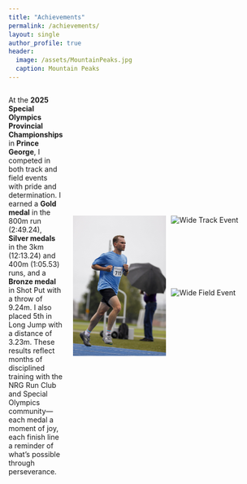 ```yaml
---
title: "Achievements"
permalink: /achievements/
layout: single
author_profile: true
header:
  image: /assets/MountainPeaks.jpg
  caption: Mountain Peaks
---
```


<div style="display: flex; align-items: center; gap: 20px;">
  <div style="flex: 1;">
    <p>
      At the <strong>2025 Special Olympics Provincial Championships</strong> in <strong>Prince George</strong>, I competed in both track and field events with pride and determination. I earned a <strong>Gold medal</strong> in the 800m run (2:49.24), <strong>Silver medals</strong> in the 3km (12:13.24) and 400m (1:05.53) runs, and a <strong>Bronze medal</strong> in Shot Put with a throw of 9.24m. I also placed 5th in Long Jump with a distance of 3.23m. These results reflect months of disciplined training with the NRG Run Club and Special Olympics community—each medal a moment of joy, each finish line a reminder of what’s possible through perseverance.
    </p>
  </div>
  <div style="display: grid; grid-template-columns: 1fr 1fr; grid-template-rows: auto auto; gap: 10px;">
    <img src="/assets/images/IMG_2025071106.jpg" alt="Tall Medal Image" style="grid-row: span 2; width: 100%; object-fit: cover;">
    <img src="/assets/images/IMG_2025071102.jpg" alt="Wide Track Event" style="width: 100%; object-fit: cover;">
    <img src="/assets/images/IMG_2025071104.jpg" alt="Wide Field Event" style="width: 100%; object-fit: cover;">
  </div>
</div>
